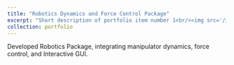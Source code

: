 ```yaml
---
title: "Robotics Dynamics and Force Control Package"
excerpt: "Short description of portfolio item number 1<br/><img src='/images/500x300.png'>"
collection: portfolio
---
```


Developed Robotics Package, integrating manipulator dynamics, force control, and Interactive GUI.
